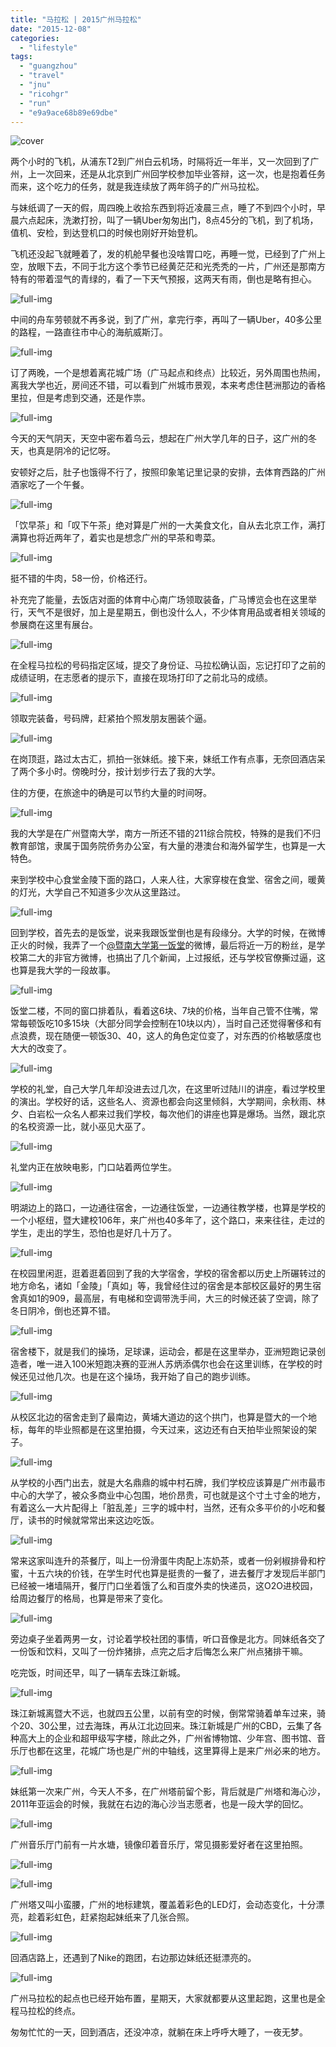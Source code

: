 ```yaml
---
title: "马拉松 | 2015广州马拉松"
date: "2015-12-08"
categories: 
  - "lifestyle"
tags: 
  - "guangzhou"
  - "travel"
  - "jnu"
  - "ricohgr"
  - "run"
  - "e9a9ace68b89e69dbe"
---
```


![cover](https://static.is26.com/blog/2015/12/marathon/gz44.JPG)

两个小时的飞机，从浦东T2到广州白云机场，时隔将近一年半，又一次回到了广州，上一次回来，还是从北京到广州回学校参加毕业答辩，这一次，也是抱着任务而来，这个吃力的任务，就是我连续放了两年鸽子的广州马拉松。

与妹纸调了一天的假，周四晚上收拾东西到将近凌晨三点，睡了不到四个小时，早晨六点起床，洗漱打扮，叫了一辆Uber匆匆出门，8点45分的飞机，到了机场，值机、安检，到达登机口的时候也刚好开始登机。

飞机还没起飞就睡着了，发的机舱早餐也没啥胃口吃，再睡一觉，已经到了广州上空，放眼下去，不同于北方这个季节已经黄茫茫和光秃秃的一片，广州还是那南方特有的带着湿气的青绿的，看了一下天气预报，这两天有雨，倒也是略有担心。

![full-img](https://static.is26.com/blog/2015/12/marathon/gz43.JPG)

中间的舟车劳顿就不再多说，到了广州，拿完行李，再叫了一辆Uber，40多公里的路程，一路直往市中心的海航威斯汀。

![full-img](https://static.is26.com/blog/2015/12/marathon/gz42.JPG)

订了两晚，一个是想着离花城广场（广马起点和终点）比较近，另外周围也热闹，离我大学也近，房间还不错，可以看到广州城市景观，本来考虑住琶洲那边的香格里拉，但是考虑到交通，还是作祟。

![full-img](https://static.is26.com/blog/2015/12/marathon/gz45.JPG)

今天的天气阴天，天空中密布着乌云，想起在广州大学几年的日子，这广州的冬天，也真是阴冷的记忆呀。

安顿好之后，肚子也饿得不行了，按照印象笔记里记录的安排，去体育西路的广州酒家吃了一个午餐。

![full-img](https://static.is26.com/blog/2015/12/marathon/gz40.JPG)

「饮早茶」和「叹下午茶」绝对算是广州的一大美食文化，自从去北京工作，满打满算也将近两年了，着实也是想念广州的早茶和粤菜。

![full-img](https://static.is26.com/blog/2015/12/marathon/gz2.JPG)

挺不错的牛肉，58一份，价格还行。

补充完了能量，去饭店对面的体育中心南广场领取装备，广马博览会也在这里举行，天气不是很好，加上是星期五，倒也没什么人，不少体育用品或者相关领域的参展商在这里有展台。

![full-img](https://static.is26.com/blog/2015/12/marathon/gz10.JPG)

在全程马拉松的号码指定区域，提交了身份证、马拉松确认函，忘记打印了之前的成绩证明，在志愿者的提示下，直接在现场打印了之前北马的成绩。

![full-img](https://static.is26.com/blog/2015/12/marathon/gz26.JPG)

领取完装备，号码牌，赶紧拍个照发朋友圈装个逼。

![full-img](https://static.is26.com/blog/2015/12/marathon/gz33.JPG)

在岗顶逛，路过太古汇，抓拍一张妹纸。接下来，妹纸工作有点事，无奈回酒店呆了两个多小时。傍晚时分，按计划步行去了我的大学。

住的方便，在旅途中的确是可以节约大量的时间呀。

![full-img](https://static.is26.com/blog/2015/12/marathon/gz22.JPG)

我的大学是在广州暨南大学，南方一所还不错的211综合院校，特殊的是我们不归教育部馆，隶属于国务院侨务办公室，有大量的港澳台和海外留学生，也算是一大特色。

来到学校中心食堂金陵下面的路口，人来人往，大家穿梭在食堂、宿舍之间，暖黄的灯光，大学自己不知道多少次从这里路过。

![full-img](https://static.is26.com/blog/2015/12/marathon/gz15.JPG)

回到学校，首先去的是饭堂，说来我跟饭堂倒也是有段缘分。大学的时候，在微博正火的时候，我弄了一个[@暨南大学第一饭堂](http://weibo.com/u/2415939402)的微博，最后将近一万的粉丝，是学校第二大的非官方微博，也搞出了几个新闻，上过报纸，还与学校官僚撕过逼，这也算是我大学的一段故事。

![full-img](https://static.is26.com/blog/2015/12/marathon/gz34.JPG)

饭堂二楼，不同的窗口排着队，看着这6块、7块的价格，当年自己管不住嘴，常常每顿饭吃10多15块（大部分同学会控制在10块以内），当时自己还觉得奢侈和有点浪费，现在随便一顿饭30、40，这人的角色定位变了，对东西的价格敏感度也大大的改变了。

![full-img](https://static.is26.com/blog/2015/12/marathon/gz13.JPG)

学校的礼堂，自己大学几年却没进去过几次，在这里听过陆川的讲座，看过学校里的演出。学校好的话，这些名人、资源也都会向这里倾斜，大学期间，余秋雨、林夕、白岩松一众名人都来过我们学校，每次他们的讲座也算是爆场。当然，跟北京的名校资源一比，就小巫见大巫了。

![full-img](https://static.is26.com/blog/2015/12/marathon/gz6.JPG)

礼堂内正在放映电影，门口站着两位学生。

![full-img](https://static.is26.com/blog/2015/12/marathon/gz19.JPG)

明湖边上的路口，一边通往宿舍，一边通往饭堂，一边通往教学楼，也算是学校的一个小枢纽，暨大建校106年，来广州也40多年了，这个路口，来来往往，走过的学生，走出的学生，恐怕也是好几十万了。

![full-img](https://static.is26.com/blog/2015/12/marathon/gz5.JPG)

在校园里闲逛，逛着逛着回到了我的大学宿舍，学校的宿舍都以历史上所碾转过的地方命名，诸如「金陵」「真如」等，我曾经住过的宿舍是本部校区最好的男生宿舍真如1的909，最高层，有电梯和空调带洗手间，大三的时候还装了空调，除了冬日阴冷，倒也还算不错。

![full-img](https://static.is26.com/blog/2015/12/marathon/gz3.JPG)

宿舍楼下，就是我们的操场，足球课，运动会，都是在这里举办，亚洲短跑记录创造者，唯一进入100米短跑决赛的亚洲人苏炳添偶尔也会在这里训练，在学校的时候还见过他几次。也是在这个操场，我开始了自己的跑步训练。

![full-img](https://static.is26.com/blog/2015/12/marathon/gz36.JPG)

从校区北边的宿舍走到了最南边，黄埔大道边的这个拱门，也算是暨大的一个地标，每年的毕业照都是在这里拍摄，今天过来，这边还有白天拍毕业照架设的架子。

![full-img](https://static.is26.com/blog/2015/12/marathon/gz9.JPG)

从学校的小西门出去，就是大名鼎鼎的城中村石牌，我们学校应该算是广州市最市中心的大学了，被众多商业中心包围，地价昂贵，可也就是这个寸土寸金的地方，有着这么一大片配得上「脏乱差」三字的城中村，当然，还有众多平价的小吃和餐厅，读书的时候就常常出来这边吃饭。

![full-img](https://static.is26.com/blog/2015/12/marathon/gz23.JPG)

常来这家叫连升的茶餐厅，叫上一份滑蛋牛肉配上冻奶茶，或者一份剁椒排骨和柠蜜，十五六块的价钱，在学生时代也算是挺贵的一餐了，进去餐厅才发现后半部门已经被一堵墙隔开，餐厅门口坐着饿了么和百度外卖的快递员，这O2O进校园，给周边餐厅的格局，也算是带来了变化。

![full-img](https://static.is26.com/blog/2015/12/marathon/gz38.JPG)

旁边桌子坐着两男一女，讨论着学校社团的事情，听口音像是北方。同妹纸各交了一份饭和饮料，又叫了一份炸猪排，点完之后才后悔怎么来广州点猪排干嘛。

吃完饭，时间还早，叫了一辆车去珠江新城。

![full-img](https://static.is26.com/blog/2015/12/marathon/gz14.JPG)

珠江新城离暨大不远，也就四五公里，以前有空的时候，倒常常骑着单车过来，骑个20、30公里，过去海珠，再从江北边回来。珠江新城是广州的CBD，云集了各种高大上的企业和超甲级写字楼，除此之外，广州省博物馆、少年宫、图书馆、音乐厅也都在这里，花城广场也是广州的中轴线，这里算得上是来广州必来的地方。

![full-img](https://static.is26.com/blog/2015/12/marathon/gz16.JPG)

妹纸第一次来广州，今天人不多，在广州塔前留个影，背后就是广州塔和海心沙，2011年亚运会的时候，我就在右边的海心沙当志愿者，也是一段大学的回忆。

![full-img](https://static.is26.com/blog/2015/12/marathon/gz27.JPG)

广州音乐厅门前有一片水塘，镜像印着音乐厅，常见摄影爱好者在这里拍照。

![full-img](https://static.is26.com/blog/2015/12/marathon/gz32.JPG)

![full-img](https://static.is26.com/blog/2015/12/marathon/gz1.JPG)

广州塔又叫小蛮腰，广州的地标建筑，覆盖着彩色的LED灯，会动态变化，十分漂亮，趁着彩虹色，赶紧抱起妹纸来了几张合照。

![full-img](https://static.is26.com/blog/2015/12/marathon/gz7.JPG)

回酒店路上，还遇到了Nike的跑团，右边那边妹纸还挺漂亮的。

![full-img](https://static.is26.com/blog/2015/12/marathon/gz25.JPG)

广州马拉松的起点也已经开始布置，星期天，大家就都要从这里起跑，这里也是全程马拉松的终点。

匆匆忙忙的一天，回到酒店，还没冲凉，就躺在床上呼呼大睡了，一夜无梦。

